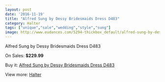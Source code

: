 ```yaml
---
layout: post
date: '2016-11-19'
title: "Alfred Sung by Dessy Bridesmaids Dress D483"
category: Halter
tags: ["unique","sale","wedding","style","sung"]
image: http://www.eudances.com/5294-thickbox_default/alfred-sung-by-dessy-bridesmaids-dress-d483.jpg
---
```

Alfred Sung by Dessy Bridesmaids Dress D483

On Sales: **$229.99**
<a href="https://www.eudances.com/en/halter/1788-alfred-sung-by-dessy-bridesmaids-dress-d483.html"><amp-img layout="responsive" width="600" height="600" src="//www.eudances.com/5294-thickbox_default/alfred-sung-by-dessy-bridesmaids-dress-d483.jpg" alt="Alfred Sung by Dessy Bridesmaids Dress D483 0" /></a>
<a href="https://www.eudances.com/en/halter/1788-alfred-sung-by-dessy-bridesmaids-dress-d483.html"><amp-img layout="responsive" width="600" height="600" src="//www.eudances.com/5295-thickbox_default/alfred-sung-by-dessy-bridesmaids-dress-d483.jpg" alt="Alfred Sung by Dessy Bridesmaids Dress D483 1" /></a>

Buy it: [Alfred Sung by Dessy Bridesmaids Dress D483](https://www.eudances.com/en/halter/1788-alfred-sung-by-dessy-bridesmaids-dress-d483.html "Alfred Sung by Dessy Bridesmaids Dress D483")

View more: [Halter](https://www.eudances.com/en/19-halter "Halter")